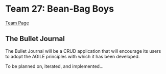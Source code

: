 # Team 27: Bean-Bag Boys
[Team Page](admin/team.md)
## The Bullet Journal

The Bullet Journal will be a CRUD application that will encourage its users to adopt the AGILE principles with which it has been developed. 

To be planned on, iterated, and implemented...
